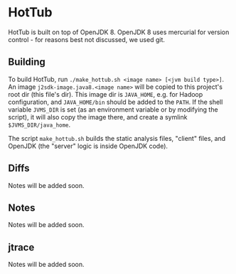 HotTub
======
HotTub is built on top of OpenJDK 8.
OpenJDK 8 uses mercurial for version control - for reasons best not discussed, we used git.

## Building
To build HotTub, run `./make_hottub.sh <image name> [<jvm build type>]`.
An image `j2sdk-image.java8.<image name>` will be copied to this project's root dir (this file's dir).
This image dir is `JAVA_HOME`, e.g. for Hadoop configuration, and `JAVA_HOME/bin` should be added to the `PATH`.
If the shell variable `JVMS_DIR` is set (as an environment variable or by modifying the script),
it will also copy the image there, and create a symlink `$JVMS_DIR/java_home`.

The script `make_hottub.sh` builds the static analysis files, "client" files, and OpenJDK (the "server" logic is inside OpenJDK code).

## Diffs
Notes will be added soon.

## Notes
Notes will be added soon.

## jtrace
Notes will be added soon.

